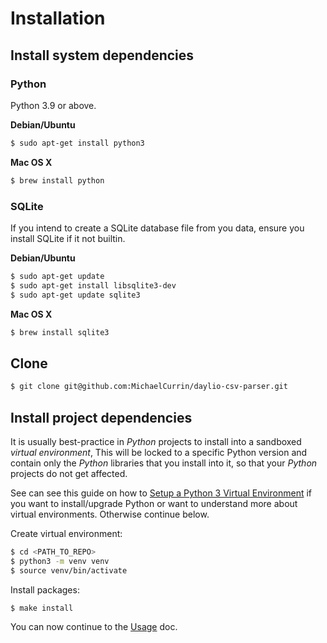 # Installation


## Install system dependencies

### Python

Python 3.9 or above.

**Debian/Ubuntu**

```bash
$ sudo apt-get install python3
```

**Mac OS X**

```bash
$ brew install python
```

### SQLite

If you intend to create a SQLite database file from you data, ensure you install SQLite if it not builtin.

**Debian/Ubuntu**

```bash
$ sudo apt-get update
$ sudo apt-get install libsqlite3-dev
$ sudo apt-get update sqlite3
```

**Mac OS X**

```bash
$ brew install sqlite3
```

## Clone

```bash
$ git clone git@github.com:MichaelCurrin/daylio-csv-parser.git
```


## Install project dependencies

It is usually best-practice in _Python_ projects to install into a sandboxed _virtual environment_, This will be locked to a specific Python version and contain only the _Python_ libraries that you install into it, so that your _Python_ projects do not get affected.

See can see this guide on how to [Setup a Python 3 Virtual Environment](https://gist.github.com/MichaelCurrin/3a4d14ba1763b4d6a1884f56a01412b7) if you want to install/upgrade Python or want to understand more about virtual environments. Otherwise continue below.

Create virtual environment:

```bash
$ cd <PATH_TO_REPO>
$ python3 -m venv venv
$ source venv/bin/activate
```

Install packages:

```bash
$ make install
```

You can now continue to the [Usage](/docs/usage.md) doc.
